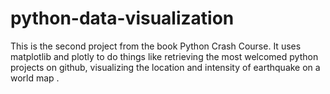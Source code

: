 # python-data-visualization
This is the second project from the book Python Crash Course. It uses matplotlib and plotly to do things like retrieving the most welcomed python projects on github, visualizing the location and intensity of earthquake on a world map .
